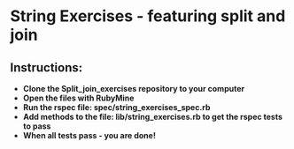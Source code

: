 # String Exercises - featuring split and join

## Instructions:

* **Clone the Split_join_exercises repository to your computer**
* **Open the files with RubyMine**
* **Run the rspec file: spec/string_exercises_spec.rb**
* **Add methods to the file: lib/string_exercises.rb to get the rspec tests to pass**
* **When all tests pass - you are done!**
